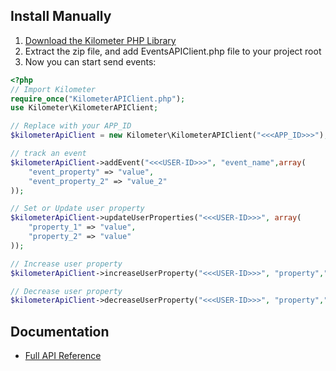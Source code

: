 
Install Manually
------------
 1. <a href="https://github.com/kilometer-io/events-api-php-client/archive/master.zip">Download the Kilometer PHP Library</a>
 2.  Extract the zip file, and add EventsAPIClient.php file to your project root
 3.  Now you can start send events:

```php
<?php
// Import Kilometer
require_once("KilometerAPIClient.php");
use Kilometer\KilometerAPIClient;

// Replace with your APP_ID
$kilometerApiClient = new Kilometer\KilometerAPIClient("<<<APP_ID>>>");

// track an event
$kilometerApiClient->addEvent("<<<USER-ID>>>", "event_name",array(
    "event_property" => "value",
    "event_property_2" => "value_2"
));

// Set or Update user property 
$kilometerApiClient->updateUserProperties("<<<USER-ID>>>", array(
    "property_1" => "value",
    "property_2" => "value"
));

// Increase user property
$kilometerApiClient->increaseUserProperty("<<<USER-ID>>>", "property","value");

// Decrease user property
$kilometerApiClient->decreaseUserProperty("<<<USER-ID>>>", "property","value");
```

Documentation
-------------
* <a href="https://kilometer.readme.io/" target="_blank">Full API Reference</a>